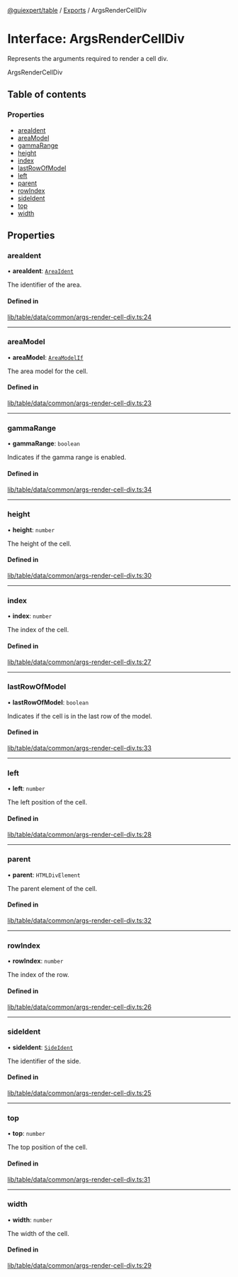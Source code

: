 [@guiexpert/table](../README.md) / [Exports](../modules.md) / ArgsRenderCellDiv

# Interface: ArgsRenderCellDiv

Represents the arguments required to render a cell div.

 ArgsRenderCellDiv

## Table of contents

### Properties

- [areaIdent](ArgsRenderCellDiv.md#areaident)
- [areaModel](ArgsRenderCellDiv.md#areamodel)
- [gammaRange](ArgsRenderCellDiv.md#gammarange)
- [height](ArgsRenderCellDiv.md#height)
- [index](ArgsRenderCellDiv.md#index)
- [lastRowOfModel](ArgsRenderCellDiv.md#lastrowofmodel)
- [left](ArgsRenderCellDiv.md#left)
- [parent](ArgsRenderCellDiv.md#parent)
- [rowIndex](ArgsRenderCellDiv.md#rowindex)
- [sideIdent](ArgsRenderCellDiv.md#sideident)
- [top](ArgsRenderCellDiv.md#top)
- [width](ArgsRenderCellDiv.md#width)

## Properties

### areaIdent

• **areaIdent**: [`AreaIdent`](../modules.md#areaident)

The identifier of the area.

#### Defined in

[lib/table/data/common/args-render-cell-div.ts:24](https://github.com/guiexperttable/ge-table/blob/65066c0/libs/table/src/lib/table/data/common/args-render-cell-div.ts#L24)

___

### areaModel

• **areaModel**: [`AreaModelIf`](AreaModelIf.md)

The area model for the cell.

#### Defined in

[lib/table/data/common/args-render-cell-div.ts:23](https://github.com/guiexperttable/ge-table/blob/65066c0/libs/table/src/lib/table/data/common/args-render-cell-div.ts#L23)

___

### gammaRange

• **gammaRange**: `boolean`

Indicates if the gamma range is enabled.

#### Defined in

[lib/table/data/common/args-render-cell-div.ts:34](https://github.com/guiexperttable/ge-table/blob/65066c0/libs/table/src/lib/table/data/common/args-render-cell-div.ts#L34)

___

### height

• **height**: `number`

The height of the cell.

#### Defined in

[lib/table/data/common/args-render-cell-div.ts:30](https://github.com/guiexperttable/ge-table/blob/65066c0/libs/table/src/lib/table/data/common/args-render-cell-div.ts#L30)

___

### index

• **index**: `number`

The index of the cell.

#### Defined in

[lib/table/data/common/args-render-cell-div.ts:27](https://github.com/guiexperttable/ge-table/blob/65066c0/libs/table/src/lib/table/data/common/args-render-cell-div.ts#L27)

___

### lastRowOfModel

• **lastRowOfModel**: `boolean`

Indicates if the cell is in the last row of the model.

#### Defined in

[lib/table/data/common/args-render-cell-div.ts:33](https://github.com/guiexperttable/ge-table/blob/65066c0/libs/table/src/lib/table/data/common/args-render-cell-div.ts#L33)

___

### left

• **left**: `number`

The left position of the cell.

#### Defined in

[lib/table/data/common/args-render-cell-div.ts:28](https://github.com/guiexperttable/ge-table/blob/65066c0/libs/table/src/lib/table/data/common/args-render-cell-div.ts#L28)

___

### parent

• **parent**: `HTMLDivElement`

The parent element of the cell.

#### Defined in

[lib/table/data/common/args-render-cell-div.ts:32](https://github.com/guiexperttable/ge-table/blob/65066c0/libs/table/src/lib/table/data/common/args-render-cell-div.ts#L32)

___

### rowIndex

• **rowIndex**: `number`

The index of the row.

#### Defined in

[lib/table/data/common/args-render-cell-div.ts:26](https://github.com/guiexperttable/ge-table/blob/65066c0/libs/table/src/lib/table/data/common/args-render-cell-div.ts#L26)

___

### sideIdent

• **sideIdent**: [`SideIdent`](../modules.md#sideident)

The identifier of the side.

#### Defined in

[lib/table/data/common/args-render-cell-div.ts:25](https://github.com/guiexperttable/ge-table/blob/65066c0/libs/table/src/lib/table/data/common/args-render-cell-div.ts#L25)

___

### top

• **top**: `number`

The top position of the cell.

#### Defined in

[lib/table/data/common/args-render-cell-div.ts:31](https://github.com/guiexperttable/ge-table/blob/65066c0/libs/table/src/lib/table/data/common/args-render-cell-div.ts#L31)

___

### width

• **width**: `number`

The width of the cell.

#### Defined in

[lib/table/data/common/args-render-cell-div.ts:29](https://github.com/guiexperttable/ge-table/blob/65066c0/libs/table/src/lib/table/data/common/args-render-cell-div.ts#L29)
